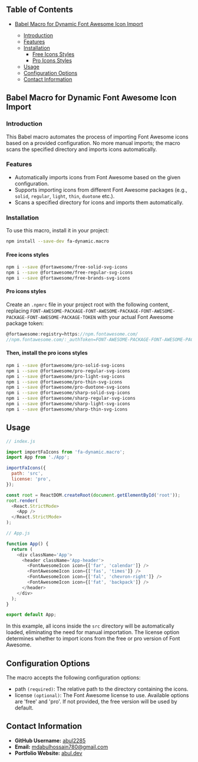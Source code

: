 ## Table of Contents

- [Babel Macro for Dynamic Font Awesome Icon Import](#babel-macro-for-dynamic-font-awesome-icon-import)

  - [Introduction](#introduction)
  - [Features](#features)
  - [Installation](#installation)
    - [Free Icons Styles](#free-icons-styles)
    - [Pro Icons Styles](#pro-icons-styles)
  - [Usage](#usage)
  - [Configuration Options](#configuration-options)
  - [Contact Information](#contact-information)

## Babel Macro for Dynamic Font Awesome Icon Import

### Introduction

This Babel macro automates the process of importing Font Awesome icons based on a provided configuration. No more manual imports; the macro scans the specified directory and imports icons automatically.

### Features

- Automatically imports icons from Font Awesome based on the given configuration.
- Supports importing icons from different Font Awesome packages (e.g., `solid`, `regular`, `light`, `thin`, `duotone` etc.).
- Scans a specified directory for icons and imports them automatically.

### Installation

To use this macro, install it in your project:

```bash
npm install --save-dev fa-dynamic.macro
```

#### Free icons styles

```bash
npm i --save @fortawesome/free-solid-svg-icons
npm i --save @fortawesome/free-regular-svg-icons
npm i --save @fortawesome/free-brands-svg-icons
```

#### Pro icons styles

Create an `.npmrc` file in your project root with the following content, replacing `FONT-AWESOME-PACKAGE-FONT-AWESOME-PACKAGE-FONT-AWESOME-PACKAGE-FONT-AWESOME-PACKAGE-TOKEN` with your actual Font Awesome package token:

```js
@fortawesome:registry=https://npm.fontawesome.com/
//npm.fontawesome.com/:_authToken=FONT-AWESOME-PACKAGE-FONT-AWESOME-PACKAGE-FONT-AWESOME-PACKAGE-FONT-AWESOME-PACKAGE-TOKEN
```

#### Then, install the pro icons styles

```bash
npm i --save @fortawesome/pro-solid-svg-icons
npm i --save @fortawesome/pro-regular-svg-icons
npm i --save @fortawesome/pro-light-svg-icons
npm i --save @fortawesome/pro-thin-svg-icons
npm i --save @fortawesome/pro-duotone-svg-icons
npm i --save @fortawesome/sharp-solid-svg-icons
npm i --save @fortawesome/sharp-regular-svg-icons
npm i --save @fortawesome/sharp-light-svg-icons
npm i --save @fortawesome/sharp-thin-svg-icons
```

## Usage

```js
// index.js

import importFaIcons from 'fa-dynamic.macro';
import App from './App';

importFaIcons({
  path: 'src',
  license: 'pro',
});

const root = ReactDOM.createRoot(document.getElementById('root'));
root.render(
  <React.StrictMode>
    <App />
  </React.StrictMode>
);
```

```js
// App.js

function App() {
  return (
    <div className='App'>
      <header className='App-header'>
        <FontAwesomeIcon icon={['far', 'calendar']} />
        <FontAwesomeIcon icon={['fas', 'times']} />
        <FontAwesomeIcon icon={['fal', 'chevron-right']} />
        <FontAwesomeIcon icon={['fat', 'backpack']} />
      </header>
    </div>
  );
}

export default App;
```

In this example, all icons inside the `src` directory will be automatically loaded, eliminating the need for manual importation. The license option determines whether to import icons from the free or pro version of Font Awesome.

## Configuration Options

The macro accepts the following configuration options:

- path `(required)`: The relative path to the directory containing the icons.
- license `(optional)`: The Font Awesome license to use. Available options are 'free' and 'pro'. If not provided, the free version will be used by default.

## Contact Information

- **GitHub Username:** [abul2285](https://github.com/abul2285)
- **Email:** [mdabulhossain780@gmail.com](mailto:mdabulhossain780@gmail.com)
- **Portfolio Website:** [abul.dev](https://abul.dev)
